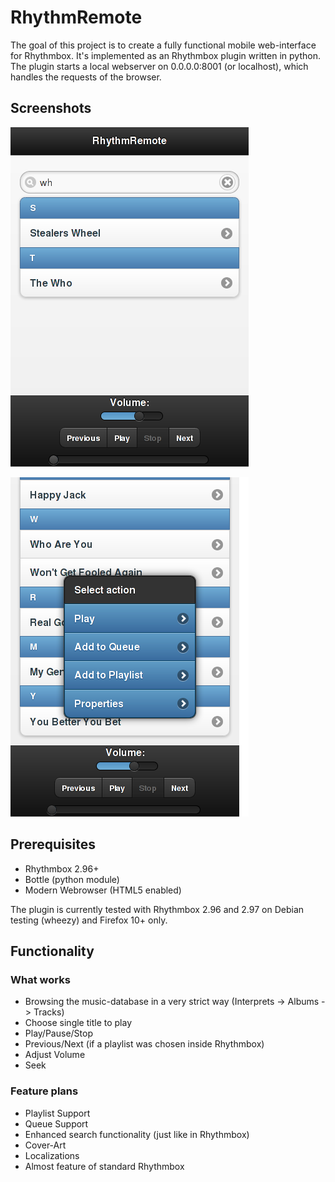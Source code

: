 # RhythmRemote

The goal of this project is to create a fully functional mobile web-interface for Rhythmbox.
It's implemented as an Rhythmbox plugin written in python. The plugin starts a local webserver on 0.0.0.0:8001 (or localhost), which handles the requests of the browser.

## Screenshots
![Search interprets](screenshots/interprets.png "Search interprets")

![Play track](screenshots/play.png "Play tracks")

## Prerequisites

* Rhythmbox 2.96+
* Bottle (python module)
* Modern Webrowser (HTML5 enabled)

The plugin is currently tested with Rhythmbox 2.96 and 2.97 on Debian testing (wheezy) and Firefox 10+ only.

## Functionality

### What works

* Browsing the music-database in a very strict way (Interprets -> Albums -> Tracks)
* Choose single title to play
* Play/Pause/Stop
* Previous/Next (if a playlist was chosen inside Rhythmbox)
* Adjust Volume
* Seek

### Feature plans

* Playlist Support
* Queue Support
* Enhanced search functionality (just like in Rhythmbox)
* Cover-Art
* Localizations
* Almost feature of standard Rhythmbox
